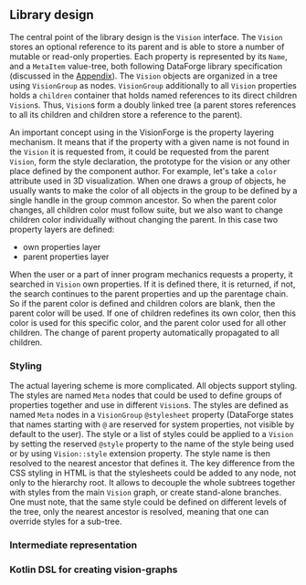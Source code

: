 ## Library design
The central point of the library design is the `Vision` interface. The `Vision` stores an optional reference to its parent and is able to store a number of mutable or read-only properties. Each property is represented by its `Name`, and a `MetaItem` value-tree, both following DataForge library specification (discussed in the [Appendix](appendix.md)). The `Vision` objects are organized in a tree using `VisionGroup` as nodes. `VisionGroup` additionally to all `Vision` properties holds a `children` container that holds named references to its direct children `Vision`s. Thus, `Vision`s form a doubly linked tree (a parent stores references to all its children and children store a reference to the parent).

An important concept using in the VisionForge is the property layering mechanism. It means that if the property with a given name is not found in the `Vision` it is requested from, it could be requested from the parent `Vision`, form the style declaration, the prototype for the vision or any other place defined by the component author. For example, let's take a `color` attribute used in 3D visualization. When one draws a group of objects, he usually wants to make the color of all objects in the group to be defined by a single handle in the group common ancestor. So when the parent color changes, all children color must follow suite, but we also want to change children color individually without changing the parent. In this case two property layers are defined:

* own properties layer
* parent properties layer

When the user or a part of inner program mechanics requests a property, it searched in `Vision` own properties. If it is defined there, it is returned, if not, the search continues to the parent properties and up the parentage chain. So if the parent color is defined and children colors are blank, then the parent color will be used. If one of children redefines its own color, then this color is used for this specific color, and the parent color used for all other children. The change of parent property automatically propagated to all children.

### Styling

The actual layering scheme is more complicated. All objects support styling. The styles are named `Meta` nodes that could be used to define groups of properties together and use in different `Vision`s. The styles are defined as named `Meta` nodes in a `VisionGroup` `@stylesheet` property (DataForge states that names starting with `@` are reserved for system properties, not visible by default to the user). The style or a list of styles could be applied to a `Vision` by setting the reserved `@style` property to the name of the style being used or by using `Vision::style` extension property. The style name is then resolved to the nearest ancestor that defines it. The key difference from the CSS styling in HTML is that the stylesheets could be added to any node, not only to the hierarchy root. It allows to decouple the whole subtrees together with styles from the main `Vision` graph, or create stand-alone branches. One must note, that the same style could be defined on different levels of the tree, only the nearest ancestor is resolved, meaning that one can override styles for a sub-tree.

### Intermediate representation

### Kotlin DSL for creating vision-graphs